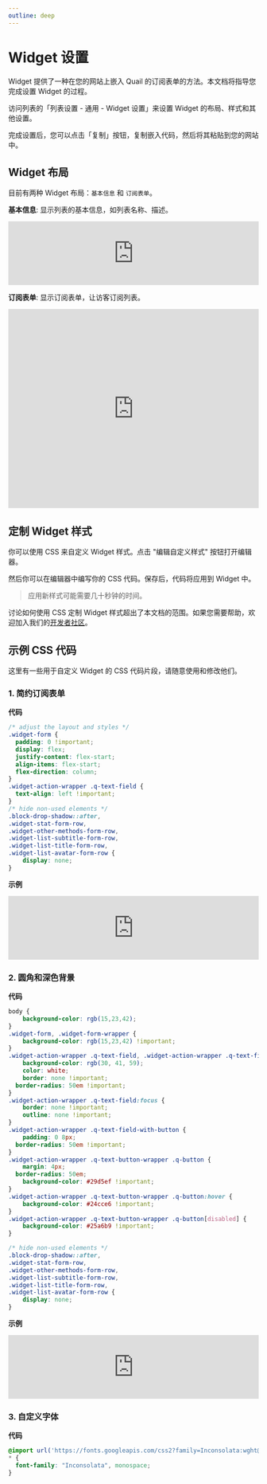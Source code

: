 ```yaml
---
outline: deep
---
```


# Widget 设置

Widget 提供了一种在您的网站上嵌入 Quail 的订阅表单的方法。本文档将指导您完成设置 Widget 的过程。

访问列表的「列表设置 - 通用 - Widget 设置」来设置 Widget 的布局、样式和其他设置。

完成设置后，您可以点击「复制」按钮，复制嵌入代码，然后将其粘贴到您的网站中。

## Widget 布局

目前有两种 Widget 布局：`基本信息` 和 `订阅表单`。

**基本信息**: 显示列表的基本信息，如列表名称、描述。

<iframe src="https://quail.ink/blog/widget.external?theme=light&list_slug=blog&layout=info&lang=en" data-theme="light"
    width="100%" height="128px" title="Quail Widget" frameborder="0" allow="web-share" allowfullscreen >
</iframe>

**订阅表单**: 显示订阅表单，让访客订阅列表。

<iframe src="https://quail.ink/blog/widget?theme=light&list_slug=blog&layout=subscribe_form&lang=en" data-theme="light"
    width="100%" height="400px" title="Quail Widget" frameborder="0" allow="web-share" allowfullscreen >
</iframe>

## 定制 Widget 样式

你可以使用 CSS 来自定义 Widget 样式。点击 "编辑自定义样式" 按钮打开编辑器。

然后你可以在编辑器中编写你的 CSS 代码。保存后，代码将应用到 Widget 中。

> 应用新样式可能需要几十秒钟的时间。

讨论如何使用 CSS 定制 Widget 样式超出了本文档的范围。如果您需要帮助，欢迎加入我们的[开发者社区](https://discord.gg/FWrJ8bwhwe)。

## 示例 CSS 代码

这里有一些用于自定义 Widget 的 CSS 代码片段，请随意使用和修改他们。

### 1. 简约订阅表单

**代码**

```css
/* adjust the layout and styles */
.widget-form {
  padding: 0 !important;
  display: flex;
  justify-content: flex-start;
  align-items: flex-start;
  flex-direction: column;
}
.widget-action-wrapper .q-text-field {
  text-align: left !important;
}
/* hide non-used elements */
.block-drop-shadow::after,
.widget-stat-form-row,
.widget-other-methods-form-row,
.widget-list-subtitle-form-row,
.widget-list-title-form-row,
.widget-list-avatar-form-row {
	display: none;
}
```

**示例**

<iframe src="https://quail.ink/blog/widget.external?theme=light&list_slug=blog&layout=subscribe_form&lang=en" data-theme="light"
    width="100%" height="128px" title="Quail Widget" frameborder="0" allow="web-share" allowfullscreen >
</iframe>

### 2. 圆角和深色背景

**代码**

```css
body {
	background-color: rgb(15,23,42);
}
.widget-form, .widget-form-wrapper {
	background-color: rgb(15,23,42) !important;
}
.widget-action-wrapper .q-text-field, .widget-action-wrapper .q-text-field-with-button {
	background-color: rgb(30, 41, 59);
	color: white;
	border: none !important;
  border-radius: 50em !important;
}
.widget-action-wrapper .q-text-field:focus {
	border: none !important;
	outline: none !important;
}
.widget-action-wrapper .q-text-field-with-button {
	padding: 0 8px;
  border-radius: 50em !important;
}
.widget-action-wrapper .q-text-button-wrapper .q-button {
	margin: 4px;
  border-radius: 50em;
	background-color: #29d5ef !important;
}
.widget-action-wrapper .q-text-button-wrapper .q-button:hover {
	background-color: #24cce6 !important;
}
.widget-action-wrapper .q-text-button-wrapper .q-button[disabled] {
	background-color: #25a6b9 !important;
}

/* hide non-used elements */
.block-drop-shadow::after,
.widget-stat-form-row,
.widget-other-methods-form-row,
.widget-list-subtitle-form-row,
.widget-list-title-form-row,
.widget-list-avatar-form-row {
	display: none;
}
```

**示例**

<iframe src="https://quail.ink/hewig/widget.external?list_slug=hewig&layout=subscribe_form&theme=dark" data-theme="dark"
    width="100%" height="128px" title="Quail Widget" frameborder="0" allow="web-share" allowfullscreen >
</iframe>

### 3. 自定义字体

**代码**

```css
@import url('https://fonts.googleapis.com/css2?family=Inconsolata:wght@200..900&display=swap');
* {
  font-family: "Inconsolata", monospace;
}
```
